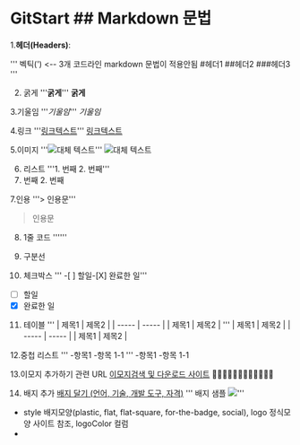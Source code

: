 # GitStart ## Markdown 문법
1.**헤더(Headers)**:

'''
  벡틱(') <-- 3개 코드라인 markdown 문법이 적용안됨
  #헤더1
 ##헤더2
###헤더3
'''

2. 굵게
'''**굵게**'''
**굵게**

3.기울임
'''*기울임*'''
*기울임*

4.링크
'''[링크텍스트](url)'''
[링크텍스트](url)

5.이미지
'''![대체 텍스트](이미지_url)'''
![대체 텍스트](이미지_url)

6. 리스트
'''1. 번째 2. 번째'''
1. 번째 2. 번째


7.인용
'''> 인용문'''
> 인용문

8. 1줄 코드
''''''
9. 구분선

10. 체크박스
''' -[ ] 할일-[X] 완료한 일'''
-[ ] 할일
-[X] 완료한 일

11. 테이블
''' | 제목1 | 제목2 |
    | ----- | ----- |
    | 제목1 | 제목2 |
'''
| 제목1 | 제목2 |
    | ----- | ----- |
    | 제목1 | 제목2 |

12.중첩 리스트
''' -항목1
    -항목 1-1
'''
-항목1
    -항목 1-1

13.이모지 추가하기 관련 URL
[이모지검색 및 다운로드 사이트](https://emojipedia.org/)
🧑🏻🧑🏻🧑🏻🧑🏻🧑🏻🧑🏻

14. 배지 추가
[배지 달기 (언어, 기술, 개발 도구, 자격)](https://simpleicons.org)
''' 배지 샘플 <img src="https://img.shields.io/badge/JAVA-007396?style=flat&logo=Java&logoColor=white"/>'''

- style 배지모양(plastic, flat, flat-square, for-the-badge, social), logo 정식모양 사이트 참조, logoColor 컬럼
- 

